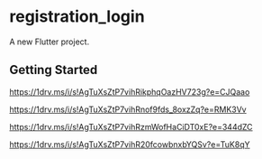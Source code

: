 # registration_login

A new Flutter project.

## Getting Started


https://1drv.ms/i/s!AgTuXsZtP7vihRikphqOazHV723g?e=CJQaao



https://1drv.ms/i/s!AgTuXsZtP7vihRnof9fds_8oxzZq?e=RMK3Vv



https://1drv.ms/i/s!AgTuXsZtP7vihRzmWofHaCiDT0xE?e=344dZC



https://1drv.ms/i/s!AgTuXsZtP7vihR20fcowbnxbYQSv?e=TuK8qY
